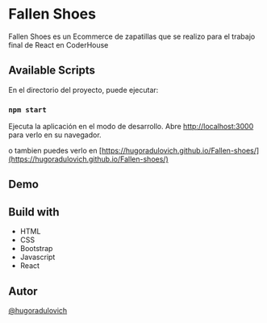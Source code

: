 
# Fallen Shoes

Fallen Shoes es un Ecommerce de zapatillas que se realizo para el trabajo final de React en CoderHouse



## Available Scripts

En el directorio del proyecto, puede ejecutar:

### `npm start`

Ejecuta la aplicación en el modo de desarrollo.
Abre [http://localhost:3000](http://localhost:3000) para verlo en su navegador.

o tambien puedes verlo en [https://hugoradulovich.github.io/Fallen-shoes/](https://hugoradulovich.github.io/Fallen-shoes/)


## Demo


## Build with 

- HTML
- CSS
- Bootstrap
- Javascript
- React 
## Autor

[@hugoradulovich](https://www.instagram.com/huguitoradulovich/?hl=es)
